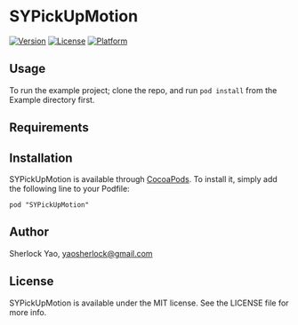 # SYPickUpMotion

[![Version](https://img.shields.io/cocoapods/v/SYPickUpMotion.svg?style=flat)](http://cocoadocs.org/docsets/SYPickUpMotion)
[![License](https://img.shields.io/cocoapods/l/SYPickUpMotion.svg?style=flat)](http://cocoadocs.org/docsets/SYPickUpMotion)
[![Platform](https://img.shields.io/cocoapods/p/SYPickUpMotion.svg?style=flat)](http://cocoadocs.org/docsets/SYPickUpMotion)

## Usage

To run the example project; clone the repo, and run `pod install` from the Example directory first.

## Requirements

## Installation

SYPickUpMotion is available through [CocoaPods](http://cocoapods.org). To install
it, simply add the following line to your Podfile:

    pod "SYPickUpMotion"

## Author

Sherlock Yao, yaosherlock@gmail.com

## License

SYPickUpMotion is available under the MIT license. See the LICENSE file for more info.

